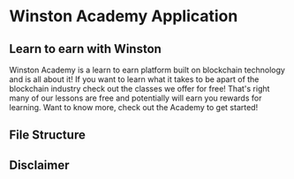 # Winston Academy Application

## Learn to earn with Winston

Winston Academy is a learn to earn platform built on blockchain technology and is all about it! If you want to learn what it takes to be apart of the blockchain industry check out the classes we offer for free! That's right many of our lessons are free and potentially will earn you rewards for learning. Want to know more, check out the Academy to get started!

## File Structure

## Disclaimer